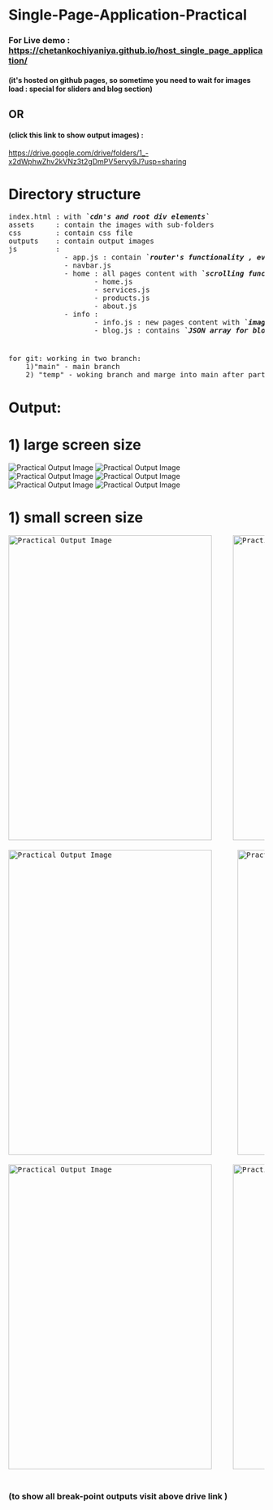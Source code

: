 # Single-Page-Application-Practical

### For Live demo : https://chetankochiyaniya.github.io/host_single_page_application/ 
#### (it's hosted on github pages, so sometime you need to wait for images load : special for sliders and blog section)
## OR 
#### (click this link to show output images) : 
https://drive.google.com/drive/folders/1_-x2dWphwZhv2kVNz3t2gDmPV5ervy9J?usp=sharing
#
# Directory structure
<pre>
index.html : with <b><i>`cdn's and root div elements`</i></b>
assets     : contain the images with sub-folders
css        : contain css file
outputs    : contain output images
js         :
             - app.js : contain <b><i>`router's functionality , event handling , Dom.`</i></b>
             - navbar.js 
             - home : all pages content with <b><i>`scrolling functionality`</i></b>
                    - home.js
                    - services.js
                    - products.js
                    - about.js
             - info : 
                    - info.js : new pages content with <b><i>`image slider`</i></b>
                    - blog.js : contains <b><i>`JSON array for blog data and reusable blog component` </i></b>
</pre>
#
<pre>
for git: working in two branch:
    1)"main" - main branch 
    2) "temp" - woking branch and marge into main after particular functionality completed
</pre>
#
# Output: 
#
# 1) large screen size
<img src="https://github.com/chetankochiyaniya/Single-Page-Application-Practical/blob/946d610b9ec27fc340557fab173b0e4a1172717c/outputs/0home_page.png" alt="Practical Output Image"/>
<img src="https://github.com/chetankochiyaniya/Single-Page-Application-Practical/blob/946d610b9ec27fc340557fab173b0e4a1172717c/outputs/0services_page.png" alt="Practical Output Image"/>
<img src="https://github.com/chetankochiyaniya/Single-Page-Application-Practical/blob/946d610b9ec27fc340557fab173b0e4a1172717c/outputs/0product_page.png" alt="Practical Output Image"/>
<img src="https://github.com/chetankochiyaniya/Single-Page-Application-Practical/blob/946d610b9ec27fc340557fab173b0e4a1172717c/outputs/0about_page.png" alt="Practical Output Image"/>
<img src="https://github.com/chetankochiyaniya/Single-Page-Application-Practical/blob/946d610b9ec27fc340557fab173b0e4a1172717c/outputs/0info_page.png" alt="Practical Output Image"/>
<img src="https://github.com/chetankochiyaniya/Single-Page-Application-Practical/blob/946d610b9ec27fc340557fab173b0e4a1172717c/outputs/0blog_page.png" alt="Practical Output Image"/>

# 1) small screen size
<pre>
<img src="https://github.com/chetankochiyaniya/Single-Page-Application-Practical/blob/946d610b9ec27fc340557fab173b0e4a1172717c/outputs/mobile_home_page.png" alt="Practical Output Image" width="400px" height="600px" />     <img src="https://github.com/chetankochiyaniya/Single-Page-Application-Practical/blob/946d610b9ec27fc340557fab173b0e4a1172717c/outputs/mobile_services_page.png" width="400px" height="600px"  alt="Practical Output Image"/>

<img src="https://github.com/chetankochiyaniya/Single-Page-Application-Practical/blob/946d610b9ec27fc340557fab173b0e4a1172717c/outputs/mobile_product_page.png" alt="Practical Output Image" width="400px" height="600px" />      <img src="https://github.com/chetankochiyaniya/Single-Page-Application-Practical/blob/946d610b9ec27fc340557fab173b0e4a1172717c/outputs/mobile_about_page.png" width="400px" height="600px"  alt="Practical Output Image"/>

<img src="https://github.com/chetankochiyaniya/Single-Page-Application-Practical/blob/946d610b9ec27fc340557fab173b0e4a1172717c/outputs/mobile_info_page.png" alt="Practical Output Image" width="400px" height="600px" />     <img src="https://github.com/chetankochiyaniya/Single-Page-Application-Practical/blob/946d610b9ec27fc340557fab173b0e4a1172717c/outputs/mobile_blog_page.png" width="400px" height="600px" alt="Practical Output Image"/>
</pre>

#
### (to show all break-point outputs visit above drive link )

